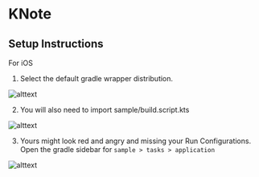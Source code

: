 # KNote
## Setup Instructions
For iOS
1. Select the default gradle wrapper distribution.

![alttext](https://i.imgur.com/Nr2sfcX.png)

2. You will also need to import sample/build.script.kts

![alttext](https://i.imgur.com/YiFCupt.png)

3. Yours might look red and angry and missing your Run Configurations.  Open the gradle sidebar for `sample > tasks > application`

![alttext](https://i.imgur.com/G5bNK7R.png)

